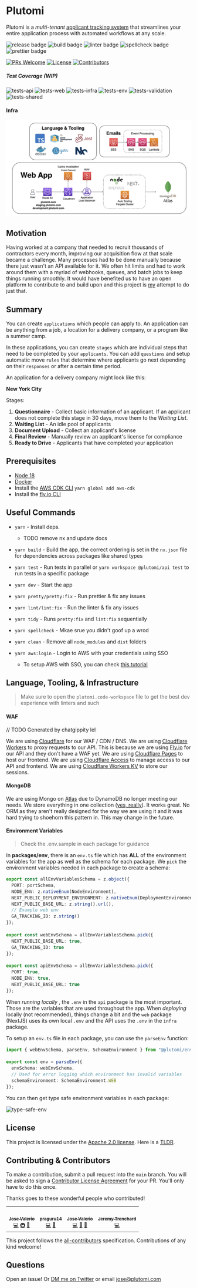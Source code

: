 # Plutomi

Plutomi is a _multi-tenant_ [applicant tracking system](https://en.wikipedia.org/wiki/Applicant_tracking_system) that streamlines your entire application process with automated workflows at any scale.

![release badge](https://github.com/plutomi/plutomi/actions/workflows/release.yml/badge.svg)
![build badge](https://github.com/plutomi/plutomi/actions/workflows/build.yml/badge.svg)
![linter badge](https://github.com/plutomi/plutomi/actions/workflows/linter.yml/badge.svg)
![spellcheck badge](https://github.com/plutomi/plutomi/actions/workflows/spellcheck.yml/badge.svg)
![prettier badge](https://github.com/plutomi/plutomi/actions/workflows/prettier.yml/badge.svg)

[![PRs Welcome](https://img.shields.io/badge/PRs-welcome-brightgreen.svg?style=plastic&color=informational)](http://makeapullrequest.com)
[![License](https://img.shields.io/github/license/plutomi/plutomi?style=plastic&color=important)](https://www.tldrlegal.com/license/apache-license-2-0-apache-2-0)
[![Contributors](https://img.shields.io/badge/all_contributors-4-blue.svg?style=plastic&color=yellow)](#contributors)

##### Test Coverage (WIP)

![tests-api](https://img.shields.io/badge/dynamic/json?url=https%3A%2F%2Fraw.githubusercontent.com%2Fplutomi%2Fplutomi%2Fmain%2Fpackages%2Fapi%2Fcoverage%2Fcoverage-summary.json&query=%24.total.lines.pct&suffix=%25&label=API&color=%238A2BE2%09)
![tests-web](https://img.shields.io/badge/dynamic/json?url=https%3A%2F%2Fraw.githubusercontent.com%2Fplutomi%2Fplutomi%2Fmain%2Fpackages%2Fweb%2Fcoverage%2Fcoverage-summary.json&query=%24.total.lines.pct&suffix=%25&label=Web&color=%238A2BE2%09)
![tests-infra](https://img.shields.io/badge/dynamic/json?url=https%3A%2F%2Fraw.githubusercontent.com%2Fplutomi%2Fplutomi%2Fmain%2Fpackages%2Finfra%2Fcoverage%2Fcoverage-summary.json&query=%24.total.lines.pct&suffix=%25&label=Infra&color=%238A2BE2%09)
![tests-env](https://img.shields.io/badge/dynamic/json?url=https%3A%2F%2Fraw.githubusercontent.com%2Fplutomi%2Fplutomi%2Fmain%2Fpackages%2Fenv%2Fcoverage%2Fcoverage-summary.json&query=%24.total.lines.pct&suffix=%25&label=Env&color=%238A2BE2%09)
![tests-validation](https://img.shields.io/badge/dynamic/json?url=https%3A%2F%2Fraw.githubusercontent.com%2Fplutomi%2Fplutomi%2Fmain%2Fpackages%2Fenv%2Fcoverage%2Fcoverage-summary.json&query=%24.total.lines.pct&suffix=%25&label=Validation&color=%238A2BE2%09)
![tests-shared](https://img.shields.io/badge/dynamic/json?url=https%3A%2F%2Fraw.githubusercontent.com%2Fplutomi%2Fplutomi%2Fmain%2Fpackages%2Fshared%2Fcoverage%2Fcoverage-summary.json&query=%24.total.lines.pct&suffix=%25&label=Shared&color=%238A2BE2%09)

#### Infra

![infra](images/infra.png)

## Motivation

Having worked at a company that needed to recruit thousands of contractors every month, improving our acquisition flow at that scale became a challenge. Many processes had to be done manually because there just wasn't an API available for it. We often hit limits and had to work around them with a myriad of webhooks, queues, and batch jobs to keep things running smoothly. It would have benefited us to have an open platform to contribute to and build upon and this project is [my](https://www.linkedin.com/in/joswayski/) attempt to do just that.

## Summary

You can create `applications` which people can apply to. An application can be anything from a job, a location for a delivery company, or a program like a summer camp.

In these applications, you can create `stages` which are individual steps that need to be completed by your `applicants`. You can add `questions` and setup automatic move `rules` that determine where applicants go next depending on their `responses` or after a certain time period.

An application for a delivery company might look like this:

**New York City**

Stages:

1. **Questionnaire** - Collect basic information of an applicant. If an applicant does not complete this stage in 30 days, move them to the _Waiting List_.
2. **Waiting List** - An idle pool of applicants
3. **Document Upload** - Collect an applicant's license
4. **Final Review** - Manually review an applicant's license for compliance
5. **Ready to Drive** - Applicants that have completed your application

## Prerequisites

- [Node 18](https://nodejs.org/en/download)
- [Docker](https://docs.docker.com/get-docker/)
- Install the [AWS CDK CLI](https://docs.aws.amazon.com/cdk/v2/guide/getting_started.html#getting_started_install) `yarn global add aws-cdk`
- Install the [fly.io CLI](https://fly.io/docs/hands-on/install-flyctl/)

## Useful Commands

- `yarn` - Install deps.
  - TODO remove nx and update docs
- `yarn build` - Build the app, the correct ordering is set in the `nx.json` file for dependencies across packages like shared types

- `yarn test` - Run tests in parallel or `yarn workspace @plutomi/api test` to run tests in a specific package

- `yarn dev` - Start the app

- `yarn pretty/pretty:fix` - Run prettier & fix any issues

- `yarn lint/lint:fix` - Run the linter & fix any issues

- `yarn tidy` - Runs `pretty:fix` and `lint:fix` sequentially
<!-- cspell:disable-next-line -->
- `yarn spellcheck` - Mkae srue you didn't goof up a wrod

- `yarn clean` - Remove all `node_modules` and `dist` folders

- `yarn aws:login` - Login to AWS with your credentials using SSO

  - To setup AWS with SSO, you can check [this tutorial](https://docs.sst.dev/setting-up-aws#create-a-management-account)

## Language, Tooling, & Infrastructure

> Make sure to open the `plutomi.code-workspace` file to get the best dev experience with linters and such

#### WAF

// TODO Generated by chatgippity lel

We are using [Cloudflare](https://www.cloudflare.com/) for our WAF / CDN / DNS. We are using [Cloudflare Workers](https://workers.cloudflare.com/) to proxy requests to our API. This is because we are using [Fly.io](https://fly.io/) for our API and they don't have a WAF yet. We are using [Cloudflare Pages](https://pages.cloudflare.com/) to host our frontend. We are using [Cloudflare Access](https://www.cloudflare.com/en-gb/teams/access/) to manage access to our API and frontend. We are using [Cloudflare Workers KV](https://developers.cloudflare.com/workers/runtime-apis/kv) to store our sessions.

#### MongoDB

We are using Mongo on [Atlas](https://www.mongodb.com/atlas/database) due to DynamoDB no longer meeting our needs. We store everything in one collection ([yes, really](https://youtu.be/eEENrNKxCdw?t=960)). It works great. No ORM as they aren't really designed for the way we are using it and it was hard trying to shoehorn this pattern in. This may change in the future.

#### Environment Variables

> Check the .env.sample in each package for guidance

In **packages/env**, there is an `env.ts` file which has **ALL** of the environment variables for the app as well as the schema for each package. We `pick` the environment variables needed in each package to create a schema:

```typescript
export const allEnvVariablesSchema = z.object({
  PORT: portSchema,
  NODE_ENV: z.nativeEnum(NodeEnvironment),
  NEXT_PUBLIC_DEPLOYMENT_ENVIRONMENT: z.nativeEnum(DeploymentEnvironment),
  NEXT_PUBLIC_BASE_URL: z.string().url(),
  // Example web env
  GA_TRACKING_ID: z.string()
});

export const webEnvSchema = allEnvVariablesSchema.pick({
  NEXT_PUBLIC_BASE_URL: true,
  GA_TRACKING_ID: true
});

export const apiEnvSchema = allEnvVariablesSchema.pick({
  PORT: true,
  NODE_ENV: true,
  NEXT_PUBLIC_BASE_URL: true
});
```

When _running locally_ , the `.env` in the `api` package is the most important. Those are the variables that are used throughout the app. When _deploying_ locally (not recommended), things change a bit and the `web` package (NextJS) uses its own local `.env` and the API uses the `.env` in the `infra` package.

To setup an `env.ts` file in each package, you can use the `parseEnv` function:

```typescript
import { webEnvSchema, parseEnv, SchemaEnvironment } from "@plutomi/env";

export const env = parseEnv({
  envSchema: webEnvSchema,
  // Used for error logging which environment has invalid variables
  schemaEnvironment: SchemaEnvironment.WEB
});
```

You can then get type safe environment variables in each package:

![type-safe-env](images/type-safe-env.png)

## License

This project is licensed under the [Apache 2.0 license](LICENSE). Here is a [TLDR](https://www.tldrlegal.com/license/apache-license-2-0-apache-2-0).

## Contributing & Contributors

To make a contribution, submit a pull request into the `main` branch. You will be asked to sign a [Contributor License Agreement](https://en.wikipedia.org/wiki/Contributor_License_Agreement) for your PR. You'll only have to do this once.

Thanks goes to these wonderful people who contributed!

<!-- ALL-CONTRIBUTORS-LIST:START - Do not remove or modify this section -->
<!-- prettier-ignore-start -->
<!-- markdownlint-disable -->
<table>
  <tr>
    <td align="center"><a href="https://github.com/joswayski"><img src="https://avatars.githubusercontent.com/u/22891173?v=4?s=100" width="100px;" alt=""/><br /><sub><b>Jose Valerio</b></sub></a><br /><a href="https://github.com/plutomi/plutomi/commits?author=joswayski" title="Code">💻</a> <a href="#infra-joswayski" title="Infrastructure (Hosting, Build-Tools, etc)">🚇</a> <a href="#maintenance-joswayski" title="Maintenance">🚧</a></td>
    <td align="center"><a href="https://github.com/praguru14"><img src="https://avatars.githubusercontent.com/u/48213609?v=4?s=100" width="100px;" alt=""/><br /><sub><b>praguru14</b></sub></a><br /><a href="https://github.com/plutomi/plutomi/commits?author=praguru14" title="Code">💻</a> <a href="#maintenance-praguru14" title="Maintenance">🚧</a></td>
    <td align="center"><a href="https://github.com/mazupicua"><img src="https://avatars.githubusercontent.com/u/37680756?v=4?s=100" width="100px;" alt=""/><br /><sub><b>Jose Valerio</b></sub></a><br /><a href="https://github.com/plutomi/plutomi/commits?author=mazupicua" title="Code">💻</a> <a href="#maintenance-mazupicua" title="Maintenance">🚧</a> <a href="https://github.com/plutomi/plutomi/issues?q=author%3Amazupicua" title="Bug reports">🐛</a></td>
    <td align="center"><a href="https://github.com/Jeremyjay121"><img src="https://avatars.githubusercontent.com/u/94778748?v=4?s=100" width="100px;" alt=""/><br /><sub><b>Jeremy Trenchard</b></sub></a><br /><a href="https://github.com/plutomi/plutomi/commits?author=Jeremyjay121" title="Code">💻</a></td>
  </tr>
</table>

<!-- markdownlint-restore -->
<!-- prettier-ignore-end -->

<!-- ALL-CONTRIBUTORS-LIST:END -->

This project follows the [all-contributors](https://github.com/all-contributors/all-contributors) specification. Contributions of any kind welcome!

## Questions

Open an issue! Or [DM me on Twitter](https://twitter.com/notjoswayski) or email jose@plutomi.com
